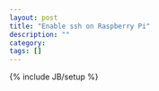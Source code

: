 ```yaml
---
layout: post
title: "Enable ssh on Raspberry Pi"
description: ""
category: 
tags: []
---
```

{% include JB/setup %}

